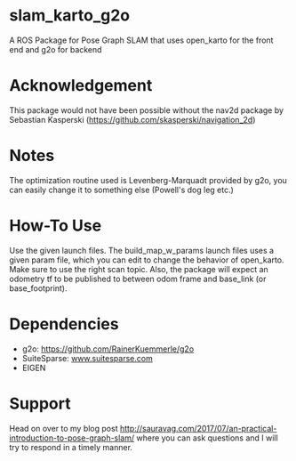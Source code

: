# slam_karto_g2o

A ROS Package for Pose Graph SLAM that uses open_karto for the front end and g2o for backend

# Acknowledgement

This package would not have been possible without the nav2d package by Sebastian Kasperski (https://github.com/skasperski/navigation_2d)

# Notes

The optimization routine used is Levenberg-Marquadt provided by g2o, you can easily change it to something else (Powell's dog leg etc.)

# How-To Use

Use the given launch files. The build_map_w_params launch files uses a given param file, which you can edit to change the behavior of open_karto. Make sure to use the right scan topic. Also, the package will expect an odometry tf to be published to between odom frame and base_link (or base_footprint).

# Dependencies

* g2o: https://github.com/RainerKuemmerle/g2o
* SuiteSparse: www.suitesparse.com
* EIGEN

# Support

Head on over to my blog post http://sauravag.com/2017/07/an-practical-introduction-to-pose-graph-slam/ where you can ask questions and I will try to respond in a timely manner.
